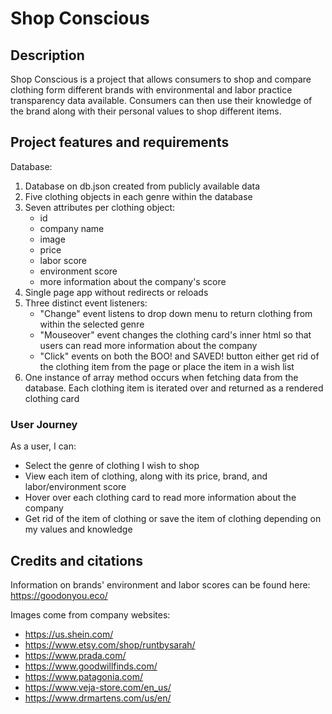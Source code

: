 # Shop Conscious

## Description

Shop Conscious is a project that allows consumers to shop and compare clothing form different brands with environmental and labor practice transparency data available. Consumers can then use their knowledge of the brand along with their personal values to shop different items.

## Project features and requirements

Database:
1. Database on db.json created from publicly available data
2. Five clothing objects in each genre within the database
3. Seven attributes per clothing object:
    - id
    - company name
    - image
    - price
    - labor score
    - environment score
    - more information about the company's score
4. Single page app without redirects or reloads
5. Three distinct event listeners:
    - "Change" event listens to drop down menu to return clothing from within the selected genre
    - "Mouseover" event changes the clothing card's inner html so that users can read more information about the company
    - "Click" events on both the BOO! and SAVED! button either get rid of the clothing item from the page or place the item in a wish list
6. One instance of array method occurs when fetching data from the database. Each clothing item is iterated over and returned as a rendered clothing card

### User Journey

As a user, I can:

- Select the genre of clothing I wish to shop
- View each item of clothing, along with its price, brand, and labor/environment score
- Hover over each clothing card to read more information about the company
- Get rid of the item of clothing or save the item of clothing depending on my values and knowledge

## Credits and citations

Information on brands' environment and labor scores can be found here: https://goodonyou.eco/

Images come from company websites:
- https://us.shein.com/
- https://www.etsy.com/shop/runtbysarah/
- https://www.prada.com/
- https://www.goodwillfinds.com/
- https://www.patagonia.com/
- https://www.veja-store.com/en_us/
- https://www.drmartens.com/us/en/
